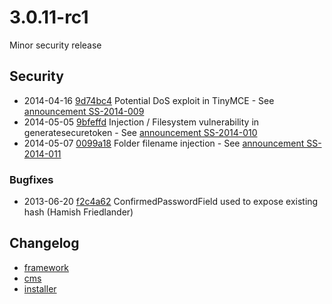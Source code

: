 # 3.0.11-rc1

Minor security release

## Security

 * 2014-04-16 [9d74bc4](https://github.com/silverstripe/sapphire/commit/9d74bc4) Potential DoS exploit in TinyMCE - See [announcement SS-2014-009](http://www.silverstripe.org/ss-2014-009-potential-dos-exploit-in-tinymce/)
 * 2014-05-05 [9bfeffd](https://github.com/silverstripe/silverstripe-framework/commit/9bfeffd) Injection / Filesystem vulnerability in generatesecuretoken - See [announcement SS-2014-010](http://www.silverstripe.org/ss-2014-010-injection-filesystem-vulnerability-in-generatesecuretoken/)
 * 2014-05-07 [0099a18](https://github.com/silverstripe/silverstripe-framework/commit/0099a18) Folder filename injection - See [announcement SS-2014-011](http://www.silverstripe.org/ss-2014-011-folder-filename-injection/)

### Bugfixes

 * 2013-06-20 [f2c4a62](https://github.com/silverstripe/sapphire/commit/f2c4a62) ConfirmedPasswordField used to expose existing hash (Hamish Friedlander)

## Changelog

 * [framework](https://github.com/silverstripe/silverstripe-framework/releases/tag/3.0.11-rc1)
 * [cms](https://github.com/silverstripe/silverstripe-cms/releases/tag/3.0.11-rc1)
 * [installer](https://github.com/silverstripe/silverstripe-installer/releases/tag/3.0.11-rc1)
